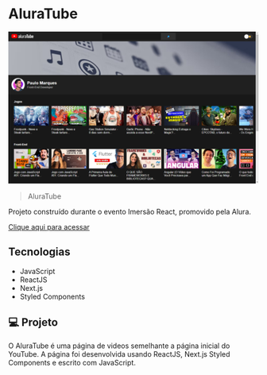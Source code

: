 # AluraTube

![preview](.github/print.png)

> AluraTube

Projeto construído durante o evento Imersão React, promovido pela Alura.


[Clique aqui para acessar](https://aluratube-ten-drab.vercel.app/)

## Tecnologias

- JavaScript
- ReactJS
- Next.js
- Styled Components

## 💻 Projeto

O AluraTube é uma página de videos semelhante a página inicial do YouTube. A página foi desenvolvida usando ReactJS, Next.js Styled Components e escrito com JavaScript.
